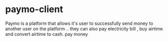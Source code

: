 # paymo-client
Paymo is a platform that allows it's user to successfully send money to another user on the platform .. they can also pay electricity bill , buy airtime and convert airtime to cash. pay money
